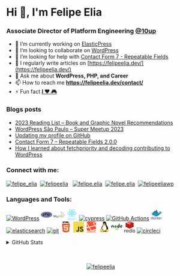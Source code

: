 <h1>Hi 👋, I'm Felipe Elia</h1>
<h3>Associate Director of Platform Engineering <a href="https://10up.com/" target="blank">@10up</a></h3>

- 🔭 I’m currently working on [ElasticPress](https://github.com/10up/ElasticPress/)
- 👯 I’m looking to collaborate on [WordPress](https://github.com/WordPress/wordpress-develop/)
- 🤝 I’m looking for help with [Contact Form 7 - Repeatable Fields](https://github.com/felipeelia/cf7-repeatable-fields)
- 📝 I regularly write articles on [https://felipeelia.dev/](https://felipeelia.dev/)
- 💬 Ask me about **WordPress, PHP, and Career**
- 📫 How to reach me **https://felipeelia.dev/contact/**
- ⚡ Fun fact **[I ❤️ 🎮](https://www.exophase.com/user/JediDeChinelo/)**

### Blogs posts
<!-- BLOG-POST-LIST:START -->
- [2023 Reading List – Book and Graphic Novel Recommendations](https://felipeelia.dev/2023-reading-list-book-and-graphic-novel-recommendations/)
- [WordPress São Paulo – Super Meetup 2023](https://felipeelia.dev/wordpress-sao-paulo-super-meetup-2023-en/)
- [Updating my profile on GitHub](https://felipeelia.dev/updating-my-profile-on-github/)
- [Contact Form 7 – Repeatable Fields 2.0.0](https://felipeelia.dev/contact-form-7-repeatable-fields-2-0-0/)
- [How I learned about fetchpriority and decoding contributing to WordPress](https://felipeelia.dev/how-i-learned-about-fetchpriority-and-decoding-contributing-to-wordpress/)
<!-- BLOG-POST-LIST:END -->

<h3 align="left">Connect with me:</h3>
<p align="left">
	<a href="https://twitter.com/felipe_elia" target="blank"><img align="center" src="https://raw.githubusercontent.com/rahuldkjain/github-profile-readme-generator/master/src/images/icons/Social/twitter.svg" alt="felipe_elia" height="30" /></a>&nbsp;
	<a href="https://linkedin.com/in/felipeelia" target="blank"><img align="center" src="https://raw.githubusercontent.com/rahuldkjain/github-profile-readme-generator/master/src/images/icons/Social/linked-in-alt.svg" alt="felipeelia" height="30" /></a> &nbsp;
	<a href="https://fb.com/felipe.elia" target="blank"><img align="center" src="https://raw.githubusercontent.com/rahuldkjain/github-profile-readme-generator/master/src/images/icons/Social/facebook.svg" alt="felipe.elia" height="30" /></a>&nbsp;
	<a href="https://instagram.com/felipe.elia" target="blank"><img align="center" src="https://raw.githubusercontent.com/rahuldkjain/github-profile-readme-generator/master/src/images/icons/Social/instagram.svg" alt="felipe.elia" height="30" /></a>&nbsp;
	<a href="https://www.youtube.com/c/felipeeliawp" target="blank"><img align="center" src="https://raw.githubusercontent.com/rahuldkjain/github-profile-readme-generator/master/src/images/icons/Social/youtube.svg" alt="felipeeliawp" height="30" /></a>&nbsp;
</p>

<h3 align="left">Languages and Tools:</h3>
<p align="left">
	<a href="https://wordpress.org" target="_blank" rel="noreferrer"> <img src="https://www.vectorlogo.zone/logos/wordpress/wordpress-tile.svg" alt="WordPress" height="30" /></a>
	<a href="https://www.php.net" target="_blank" rel="noreferrer"> <img src="https://raw.githubusercontent.com/devicons/devicon/master/icons/php/php-original.svg" alt="php" height="30" /></a>
	<a href="https://www.mysql.com/" target="_blank" rel="noreferrer"> <img src="https://raw.githubusercontent.com/devicons/devicon/master/icons/mysql/mysql-original-wordmark.svg" alt="mysql" height="30" /></a>
 	<a href="https://reactjs.org/" target="_blank" rel="noreferrer"> <img src="https://raw.githubusercontent.com/devicons/devicon/master/icons/react/react-original-wordmark.svg" alt="react" height="30" /></a>
	<a href="https://www.cypress.io" target="_blank" rel="noreferrer"> <img src="https://raw.githubusercontent.com/simple-icons/simple-icons/6e46ec1fc23b60c8fd0d2f2ff46db82e16dbd75f/icons/cypress.svg" alt="cypress" height="30" /></a>
	<a href="https://github.com/features/actions" target="_blank" rel="noreferrer"> <img src="https://www.vectorlogo.zone/logos/github/github-tile.svg" alt="GitHub Actions" height="30" /></a>
	<a href="https://www.docker.com/" target="_blank" rel="noreferrer"> <img src="https://raw.githubusercontent.com/devicons/devicon/master/icons/docker/docker-original-wordmark.svg" alt="docker" height="30" /></a>
	<a href="https://www.elastic.co" target="_blank" rel="noreferrer"> <img src="https://www.vectorlogo.zone/logos/elastic/elastic-icon.svg" alt="elasticsearch" height="30" /></a>
	<a href="https://git-scm.com/" target="_blank" rel="noreferrer"> <img src="https://www.vectorlogo.zone/logos/git-scm/git-scm-icon.svg" alt="git" height="30" /></a>
	<a href="https://www.w3.org/html/" target="_blank" rel="noreferrer"> <img src="https://raw.githubusercontent.com/devicons/devicon/master/icons/html5/html5-original-wordmark.svg" alt="html5" height="30" /></a>
	<a href="https://developer.mozilla.org/en-US/docs/Web/JavaScript" target="_blank" rel="noreferrer"> <img src="https://raw.githubusercontent.com/devicons/devicon/master/icons/javascript/javascript-original.svg" alt="javascript" height="30" /></a>
	<a href="https://laravel.com/" target="_blank" rel="noreferrer"> <img src="https://raw.githubusercontent.com/devicons/devicon/master/icons/laravel/laravel-plain-wordmark.svg" alt="laravel" height="30" /></a>
	<a href="https://www.linux.org/" target="_blank" rel="noreferrer"> <img src="https://raw.githubusercontent.com/devicons/devicon/master/icons/linux/linux-original.svg" alt="linux" height="30" /></a>
	<a href="https://nodejs.org" target="_blank" rel="noreferrer"> <img src="https://raw.githubusercontent.com/devicons/devicon/master/icons/nodejs/nodejs-original-wordmark.svg" alt="nodejs" height="30" /></a>
	<a href="https://redis.io" target="_blank" rel="noreferrer"> <img src="https://raw.githubusercontent.com/devicons/devicon/master/icons/redis/redis-original-wordmark.svg" alt="redis" height="30" /></a>
	<a href="https://circleci.com" target="_blank" rel="noreferrer"> <img src="https://www.vectorlogo.zone/logos/circleci/circleci-icon.svg" alt="circleci" height="30" /></a>
</p>

<details><summary>GitHub Stats</summary>

| <img align="center" src="https://github-readme-stats.vercel.app/api?username=felipeelia&show_icons=true&theme=dark&locale=en" alt="felipeelia" /> | <img align="center" src="https://github-readme-streak-stats.herokuapp.com/?user=felipeelia&theme=dark" alt="felipeelia" /> |
| :---: | :---: |

| <img src="https://github-readme-stats.vercel.app/api/top-langs?username=felipeelia&show_icons=true&theme=dark&locale=en&layout=compact" alt="felipeelia" /> |
| :---: |

</details><br><br>

<p align="center"><a href="https://ko-fi.com/felipeelia"> <img src="https://cdn.ko-fi.com/cdn/kofi3.png?v=3" height="50" width="210" alt="felipeelia" /></a></p>
